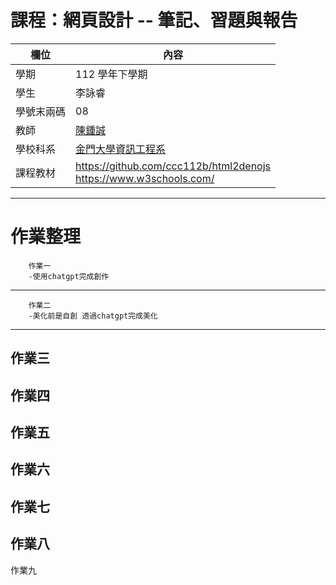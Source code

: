 # 課程：網頁設計 -- 筆記、習題與報告

欄位 | 內容
-----|--------
學期 | 112 學年下學期
學生 |  李詠睿
學號末兩碼 | 08
教師 | [陳鍾誠](https://www.nqu.edu.tw/educsie/index.php?act=blog&code=list&ids=4)
學校科系 | [金門大學資訊工程系](https://www.nqu.edu.tw/educsie/index.php)
課程教材 | https://github.com/ccc112b/html2denojs <br/> https://www.w3schools.com/
----------
# 作業整理
        作業一 
        -使用chatgpt完成創作
----------
        作業二 
        -美化前是自創 透過chatgpt完成美化
----------
作業三
----------
作業四
----------
作業五
----------
作業六
----------
作業七
----------
作業八
----------
作業九
